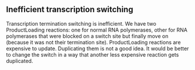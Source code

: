 
Inefficient transcription switching
------------------------------------
Transcription termination switching is inefficient. We have two ProductLoading
reactions: one for normal RNA polymerases, other for RNA polymerases that
were blocked on a switch site but finally move on (because it was not their
termination site). ProductLoading reactions are expensive to update. 
Duplicating them is not a good idea. It would be better to change the switch
in a way that another less expensive reaction gets duplicated.
